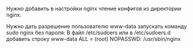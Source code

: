 Нужно добавить в настройки nginx чтение конфигов из директории nginx.

Нужно дать разрешение пользователю www-data запускать команду sudo nginx без пароля:
В файл /etc/sudoers или в /etc/sudoers.d добавить строку www-data ALL = (root) NOPASSWD: /usr/sbin/nginx
